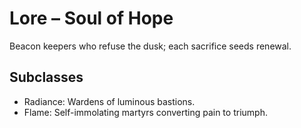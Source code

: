 # Lore – Soul of Hope
Beacon keepers who refuse the dusk; each sacrifice seeds renewal.

## Subclasses
- Radiance: Wardens of luminous bastions.
- Flame: Self-immolating martyrs converting pain to triumph.
